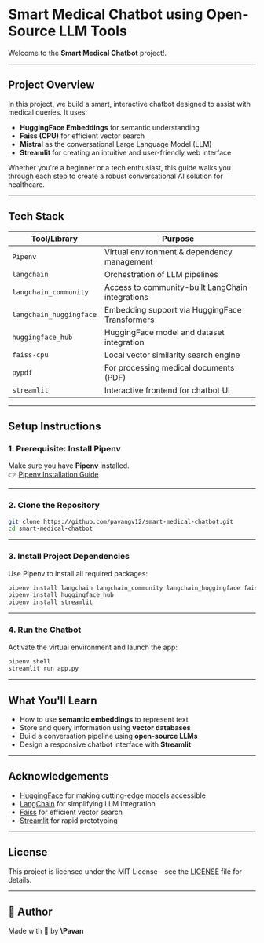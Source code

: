 # Smart Medical Chatbot using Open-Source LLM Tools

Welcome to the **Smart Medical Chatbot** project!.

---

## Project Overview

In this project, we build a smart, interactive chatbot designed to assist with medical queries. It uses:
- **HuggingFace Embeddings** for semantic understanding
- **Faiss (CPU)** for efficient vector search
- **Mistral** as the conversational Large Language Model (LLM)
- **Streamlit** for creating an intuitive and user-friendly web interface

Whether you're a beginner or a tech enthusiast, this guide walks you through each step to create a robust conversational AI solution for healthcare.

---

## Tech Stack

| Tool/Library         | Purpose                                          |
|----------------------|--------------------------------------------------|
| `Pipenv`             | Virtual environment & dependency management      |
| `langchain`          | Orchestration of LLM pipelines                   |
| `langchain_community`| Access to community-built LangChain integrations|
| `langchain_huggingface` | Embedding support via HuggingFace Transformers|
| `huggingface_hub`    | HuggingFace model and dataset integration       |
| `faiss-cpu`          | Local vector similarity search engine           |
| `pypdf`              | For processing medical documents (PDF)          |
| `streamlit`          | Interactive frontend for chatbot UI             |

---

## Setup Instructions

### 1. Prerequisite: Install Pipenv

Make sure you have **Pipenv** installed.  
👉 [Pipenv Installation Guide](https://pipenv.pypa.io/en/latest/installation.html)

---

### 2. Clone the Repository

```bash
git clone https://github.com/pavangv12/smart-medical-chatbot.git
cd smart-medical-chatbot
````

---

### 3. Install Project Dependencies

Use Pipenv to install all required packages:

```bash
pipenv install langchain langchain_community langchain_huggingface faiss-cpu pypdf
pipenv install huggingface_hub
pipenv install streamlit
```

---

### 4. Run the Chatbot

Activate the virtual environment and launch the app:

```bash
pipenv shell
streamlit run app.py
```

---

## What You'll Learn

* How to use **semantic embeddings** to represent text
* Store and query information using **vector databases**
* Build a conversation pipeline using **open-source LLMs**
* Design a responsive chatbot interface with **Streamlit**

---

## Acknowledgements

* [HuggingFace](https://huggingface.co/) for making cutting-edge models accessible
* [LangChain](https://www.langchain.com/) for simplifying LLM integration
* [Faiss](https://github.com/facebookresearch/faiss) for efficient vector search
* [Streamlit](https://streamlit.io/) for rapid prototyping

---

## License

This project is licensed under the MIT License - see the [LICENSE](LICENSE) file for details.

---

## 👤 Author

Made with 💙 by **\Pavan**

```
